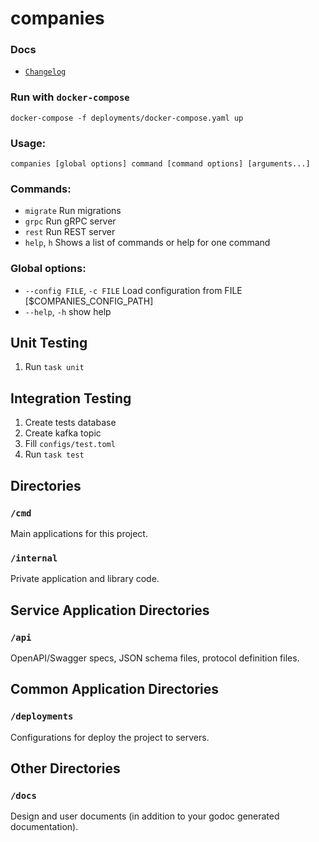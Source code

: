 # companies

### Docs
- [`Changelog`](docs/CHANGELOG.md)

### Run with `docker-compose`
`docker-compose -f deployments/docker-compose.yaml up`

### Usage:
`companies [global options] command [command options] [arguments...]`

### Commands:
- `migrate`  Run migrations
- `grpc`     Run gRPC server
- `rest`     Run REST server
- `help`, `h`  Shows a list of commands or help for one command

### Global options:
- `--config FILE`, `-c FILE`  Load configuration from FILE [$COMPANIES_CONFIG_PATH]
- `--help`, `-h`              show help

## Unit Testing
1. Run `task unit`

## Integration Testing
1. Create tests database
2. Create kafka topic
3. Fill `configs/test.toml`
4. Run `task test`

## Directories

### `/cmd`

Main applications for this project.

### `/internal`

Private application and library code.

## Service Application Directories

### `/api`

OpenAPI/Swagger specs, JSON schema files, protocol definition files.

## Common Application Directories

### `/deployments`

Configurations for deploy the project to servers.

## Other Directories

### `/docs`

Design and user documents (in addition to your godoc generated documentation).
